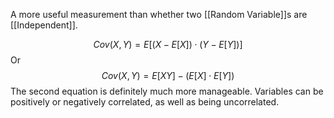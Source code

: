 
A more useful measurement than whether two [[Random Variable]]s are [[Independent]].

$$Cov(X,Y) = E[(X-E[X]) \cdot (Y-E[Y])]$$
Or $$Cov(X,Y) = E[XY] - (E[X] \cdot E[Y])$$
The second equation is definitely much more manageable.
Variables can be positively or negatively correlated, as well as being uncorrelated.